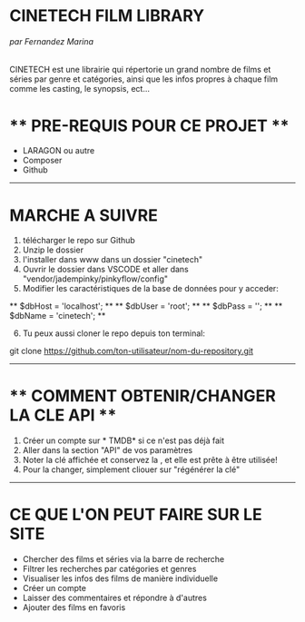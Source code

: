 # **CINETECH FILM LIBRARY**
###### par Fernandez Marina

CINETECH est une librairie qui répertorie un grand nombre de films et séries par genre et catégories, ainsi que les infos propres à chaque film comme les casting, le synopsis, ect...

# ** PRE-REQUIS POUR CE PROJET **

- LARAGON ou autre
- Composer 
- Github

---

# **MARCHE A SUIVRE**

 1. télécharger le repo sur Github
 2. Unzip le dossier 
 3. l'installer dans www dans un dossier "cinetech"
 4. Ouvrir le dossier dans VSCODE et aller dans "vendor/jadempinky/pinkyflow/config"
 5. Modifier les caractéristiques de la base de données pour y acceder: 

** $dbHost = 'localhost'; **
** $dbUser = 'root'; **
** $dbPass = ''; **
** $dbName = 'cinetech'; **


 6. Tu peux aussi cloner le repo depuis ton terminal:


  git clone https://github.com/ton-utilisateur/nom-du-repository.git

---

# ** COMMENT OBTENIR/CHANGER LA CLE API ** 

1. Créer un compte sur * TMDB* si ce n'est pas déjà fait
2. Aller dans la section "API" de vos paramètres
3. Noter la clé affichée et conservez la , et elle est prête à être utilisée! 
4. Pour la changer, simplement cliouer sur "régénérer la clé"

---

# **CE QUE L'ON PEUT FAIRE SUR LE SITE**

- Chercher des films et séries via la barre de recherche
- Filtrer les recherches par catégories et genres
- Visualiser les infos des films de manière individuelle
- Créer un compte
- Laisser des commentaires et répondre à d'autres
- Ajouter des films en favoris


